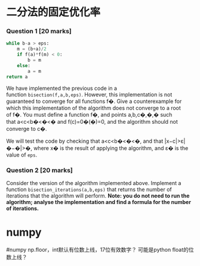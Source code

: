# 二分法的固定优化率
### Question 1 [20 marks]
```python
while b-a > eps:
    m = (b+a)/2
    if f(a)*f(m) < 0:
        b = m
    else:
        a = m
return a
```

We have implemented the previous code in a function `bisection(f,a,b,eps)`. However, this implementation is not guaranteed to converge for all functions f�. Give a counterexample for which this implementation of the algorithm does not converge to a root of f�. You must define a function f�, and points a,b,c�,�,� such that a<c<b�<�<� and f(c)=0�(�)=0, and the algorithm should not converge to c�.

We will test the code by checking that a<c<b�<�<�, and that |x−c|>ε|�−�|>�, where x� is the result of applying the algorithm, and ε� is the value of `eps`.

### Question 2 [20 marks]

Consider the version of the algorithm implemented above. Implement a function `bisection_iterations(a,b,eps)` that returns the number of iterations that the algorithm will perform. **Note: you do not need to run the algorithm; analyse the implementation and find a formula for the number of iterations.**
# numpy
#numpy
np.floor，int默认有位数上线，17位有效数字？
可能是python float的位数上线？
